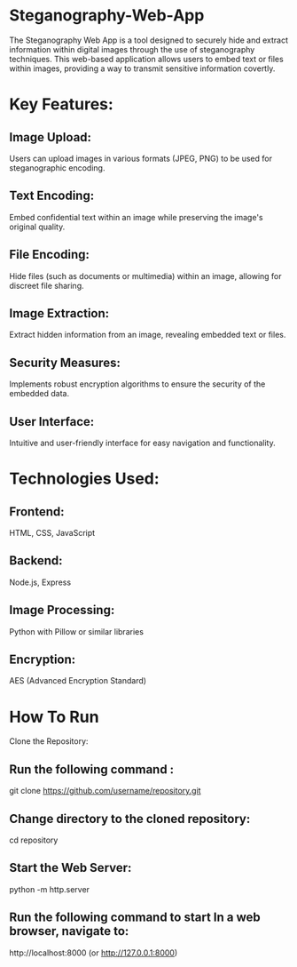 # Steganography-Web-App 

The Steganography Web App is a tool designed to securely hide and extract information within digital images through the use of steganography techniques. This web-based application allows users to embed text or files within images, providing a way to transmit sensitive information covertly.

# Key Features:

## Image Upload: 
Users can upload images in various formats (JPEG, PNG) to be used for steganographic encoding.

## Text Encoding: 
Embed confidential text within an image while preserving the image's original quality.

## File Encoding: 
Hide files (such as documents or multimedia) within an image, allowing for discreet file sharing.

## Image Extraction: 
Extract hidden information from an image, revealing embedded text or files.

## Security Measures: 
Implements robust encryption algorithms to ensure the security of the embedded data.

## User Interface: 
Intuitive and user-friendly interface for easy navigation and functionality.


# Technologies Used:

## Frontend: 
HTML, CSS, JavaScript
## Backend: 
Node.js, Express
## Image Processing: 
Python with Pillow or similar libraries
## Encryption: 
AES (Advanced Encryption Standard)

# How To Run

Clone the Repository:

## Run the following command :

git clone https://github.com/username/repository.git

## Change directory to the cloned repository:

cd repository

## Start the Web Server: 

python -m http.server

## Run the following command to start In a web browser, navigate to:

http://localhost:8000 (or http://127.0.0.1:8000)


